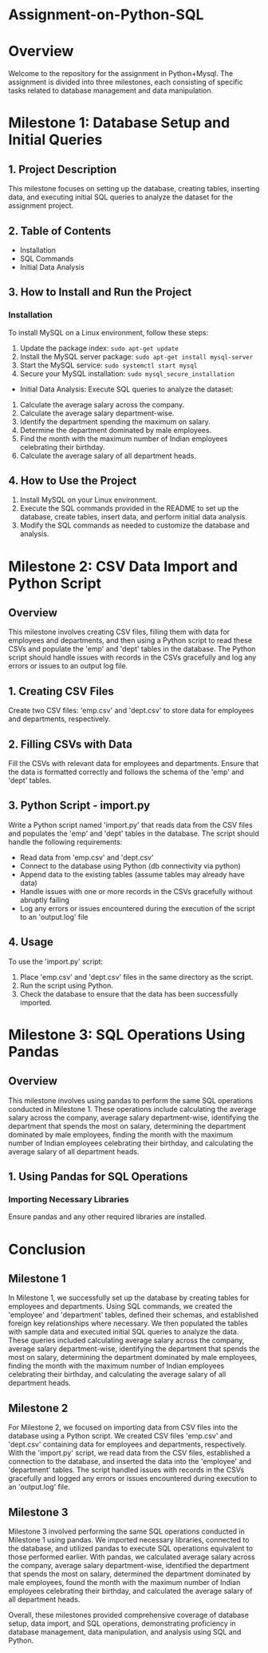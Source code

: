 # Assignment-on-Python-SQL

# Overview
Welcome to the repository for the assignment in Python+Mysql. The assignment is divided into three milestones, each consisting of specific tasks related to database management and data manipulation.

# Milestone 1: Database Setup and Initial Queries

## 1. Project Description
This milestone focuses on setting up the database, creating tables, inserting data, and executing initial SQL queries to analyze the dataset for the assignment project.

## 2. Table of Contents
- Installation
- SQL Commands
- Initial Data Analysis

## 3. How to Install and Run the Project
### Installation
To install MySQL on a Linux environment, follow these steps:
1. Update the package index: `sudo apt-get update`
2. Install the MySQL server package: `sudo apt-get install mysql-server`
3. Start the MySQL service: `sudo systemctl start mysql`
4. Secure your MySQL installation: `sudo mysql_secure_installation`


- Initial Data Analysis: Execute SQL queries to analyze the dataset:
1. Calculate the average salary across the company.
2. Calculate the average salary department-wise.
3. Identify the department spending the maximum on salary.
4. Determine the department dominated by male employees.
5. Find the month with the maximum number of Indian employees celebrating their birthday.
6. Calculate the average salary of all department heads.

## 4. How to Use the Project
1. Install MySQL on your Linux environment.
2. Execute the SQL commands provided in the README to set up the database, create tables, insert data, and perform initial data analysis.
3. Modify the SQL commands as needed to customize the database and analysis.


# Milestone 2: CSV Data Import and Python Script

## Overview

This milestone involves creating CSV files, filling them with data for employees and departments, and then using a Python script to read these CSVs and populate the 'emp' and 'dept' tables in the database. The Python script should handle issues with records in the CSVs gracefully and log any errors or issues to an output log file.

## 1. Creating CSV Files

Create two CSV files: 'emp.csv' and 'dept.csv' to store data for employees and departments, respectively.

## 2. Filling CSVs with Data

Fill the CSVs with relevant data for employees and departments. Ensure that the data is formatted correctly and follows the schema of the 'emp' and 'dept' tables.

## 3. Python Script - import.py

Write a Python script named 'import.py' that reads data from the CSV files and populates the 'emp' and 'dept' tables in the database. The script should handle the following requirements:

- Read data from 'emp.csv' and 'dept.csv'
- Connect to the database using Python (db connectivity via python)
- Append data to the existing tables (assume tables may already have data)
- Handle issues with one or more records in the CSVs gracefully without abruptly failing
- Log any errors or issues encountered during the execution of the script to an 'output.log' file

## 4. Usage

To use the 'import.py' script:
1. Place 'emp.csv' and 'dept.csv' files in the same directory as the script.
2. Run the script using Python.
3. Check the database to ensure that the data has been successfully imported.



# Milestone 3: SQL Operations Using Pandas

## Overview

This milestone involves using pandas to perform the same SQL operations conducted in Milestone 1. These operations include calculating the average salary across the company, average salary department-wise, identifying the department that spends the most on salary, determining the department dominated by male employees, finding the month with the maximum number of Indian employees celebrating their birthday, and calculating the average salary of all department heads.

## 1. Using Pandas for SQL Operations

### Importing Necessary Libraries
Ensure pandas and any other required libraries are installed.

# Conclusion

## Milestone 1

In Milestone 1, we successfully set up the database by creating tables for employees and departments. Using SQL commands, we created the 'employee' and 'department' tables, defined their schemas, and established foreign key relationships where necessary. We then populated the tables with sample data and executed initial SQL queries to analyze the data. These queries included calculating average salary across the company, average salary department-wise, identifying the department that spends the most on salary, determining the department dominated by male employees, finding the month with the maximum number of Indian employees celebrating their birthday, and calculating the average salary of all department heads.

## Milestone 2

For Milestone 2, we focused on importing data from CSV files into the database using a Python script. We created CSV files 'emp.csv' and 'dept.csv' containing data for employees and departments, respectively. With the 'import.py' script, we read data from the CSV files, established a connection to the database, and inserted the data into the 'employee' and 'department' tables. The script handled issues with records in the CSVs gracefully and logged any errors or issues encountered during execution to an 'output.log' file.

## Milestone 3

Milestone 3 involved performing the same SQL operations conducted in Milestone 1 using pandas. We imported necessary libraries, connected to the database, and utilized pandas to execute SQL operations equivalent to those performed earlier. With pandas, we calculated average salary across the company, average salary department-wise, identified the department that spends the most on salary, determined the department dominated by male employees, found the month with the maximum number of Indian employees celebrating their birthday, and calculated the average salary of all department heads.

Overall, these milestones provided comprehensive coverage of database setup, data import, and SQL operations, demonstrating proficiency in database management, data manipulation, and analysis using SQL and Python.

